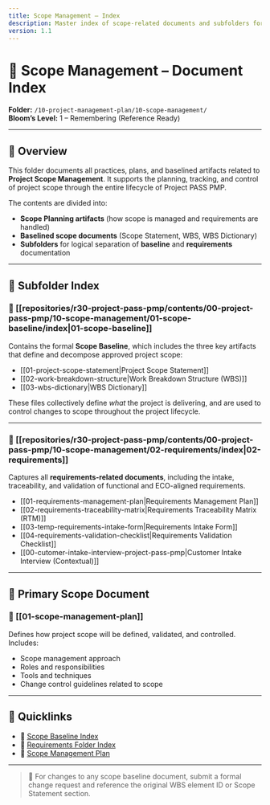 ```yaml
---
title: Scope Management – Index
description: Master index of scope-related documents and subfolders for Project PASS PMP.
version: 1.1
---
```


# 📘 Scope Management – Document Index  
**Folder:** `/10-project-management-plan/10-scope-management/`  
**Bloom’s Level:** 1 – Remembering (Reference Ready)

---

## 📎 Overview

This folder documents all practices, plans, and baselined artifacts related to **Project Scope Management**. It supports the planning, tracking, and control of project scope through the entire lifecycle of Project PASS PMP.

The contents are divided into:
- **Scope Planning artifacts** (how scope is managed and requirements are handled)
- **Baselined scope documents** (Scope Statement, WBS, WBS Dictionary)
- **Subfolders** for logical separation of **baseline** and **requirements** documentation

---

## 📁 Subfolder Index

### 🔹 [[repositories/r30-project-pass-pmp/contents/00-project-pass-pmp/10-scope-management/01-scope-baseline/index|01-scope-baseline]]
Contains the formal **Scope Baseline**, which includes the three key artifacts that define and decompose approved project scope:  
- [[01-project-scope-statement|Project Scope Statement]]  
- [[02-work-breakdown-structure|Work Breakdown Structure (WBS)]]  
- [[03-wbs-dictionary|WBS Dictionary]]

These files collectively define *what* the project is delivering, and are used to control changes to scope throughout the project lifecycle.

---

### 🔹 [[repositories/r30-project-pass-pmp/contents/00-project-pass-pmp/10-scope-management/02-requirements/index|02-requirements]]
Captures all **requirements-related documents**, including the intake, traceability, and validation of functional and ECO-aligned requirements.  
- [[01-requirements-management-plan|Requirements Management Plan]]  
- [[02-requirements-traceability-matrix|Requirements Traceability Matrix (RTM)]]  
- [[03-temp-requirements-intake-form|Requirements Intake Form]]  
- [[04-requirements-validation-checklist|Requirements Validation Checklist]]  
- [[00-cutomer-intake-interview-project-pass-pmp|Customer Intake Interview (Contextual)]]

---

## 📄 Primary Scope Document

### 📄 [[01-scope-management-plan]]
Defines how project scope will be defined, validated, and controlled. Includes:
- Scope management approach
- Roles and responsibilities
- Tools and techniques
- Change control guidelines related to scope

---

## 🔁 Quicklinks

- 🔹 [Scope Baseline Index](repositories/r30-project-pass-pmp/contents/00-project-pass-pmp/10-scope-management/01-scope-baseline/index.md)
- 🔹 [Requirements Folder Index](repositories/r30-project-pass-pmp/contents/00-project-pass-pmp/10-scope-management/02-requirements/index.md)
- 📄 [Scope Management Plan](01-scope-management-plan.md)

---

> 📌 For changes to any scope baseline document, submit a formal change request and reference the original WBS element ID or Scope Statement section.
